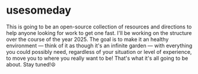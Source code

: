 # usesomeday
This is going to be an open-source collection of resources and directions to help anyone looking for work to get one fast. I'll be working on the structure over the course of the year 2025. The goal is to make it an healthy environment — think of it as though it's an infinite garden — with everything you could possibly need, regardless of your situation or level of experience, to move you to where you really want to be! That's what it's all going to be about. Stay tuned!☮️

